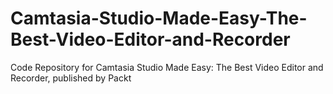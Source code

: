 # Camtasia-Studio-Made-Easy-The-Best-Video-Editor-and-Recorder
Code Repository for Camtasia Studio Made Easy: The Best Video Editor and Recorder, published by Packt

